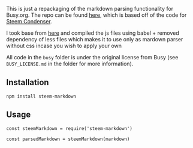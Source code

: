 This is just a repackaging of the markdown parsing functionality for Busy.org. The repo can be found [here](https://github.com/busyorg/busy), which is based off of the code for [Steem Condenser](https://github.com/steemit/condenser).

I took base from [here](https://github.com/jeffbernst/steem-markdown) and compiled the js files using babel + removed dependency of less files which makes it to use only as mardown parser without css incase you wish to apply your own

All code in the `busy` folder is under the original license from Busy (see `BUSY_LICENSE.md` in the folder for more information).

## Installation

`npm install steem-markdown`

## Usage

`const steemMarkdown = require('steem-markdown')`

`const parsedMarkdown = steemMarkdown(markdown)`
